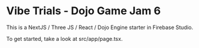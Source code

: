 # Vibe Trials - Dojo Game Jam 6

This is a NextJS / Three JS / React / Dojo Engine starter in Firebase Studio.

To get started, take a look at src/app/page.tsx.
